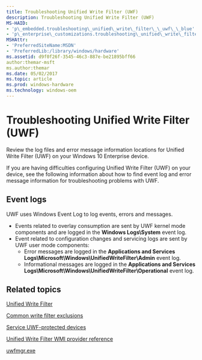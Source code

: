 ```yaml
---
title: Troubleshooting Unified Write Filter (UWF)
description: Troubleshooting Unified Write Filter (UWF)
MS-HAID:
- 'p\_embedded.troubleshooting\_unified\_write\_filter\_\_uwf\_\_blue'
- 'p\_enterprise\_customizations.troubleshooting\_unified\_write\_filter\_uwf'
MSHAttr:
- 'PreferredSiteName:MSDN'
- 'PreferredLib:/library/windows/hardware'
ms.assetid: d9f0f26f-3545-46c3-887e-be21895bff66
author:themar-msft
ms.author:themar
ms.date: 05/02/2017
ms.topic: article
ms.prod: windows-hardware
ms.technology: windows-oem
---
```

# Troubleshooting Unified Write Filter (UWF)

Review the log files and error message information locations for Unified Write Filter (UWF) on your Windows 10 Enterprise device.

If you are having difficulties configuring Unified Write Filter (UWF) on your device, see the following information about how to find event log and error message information for troubleshooting problems with UWF.

## Event logs

UWF uses Windows Event Log to log events, errors and messages.

* Events related to overlay consumption are sent by UWF kernel mode components and are logged in the **Windows Logs\\System** event log.
* Event related to configuration changes and servicing logs are sent by UWF user mode components:
  * Error messages are logged in the **Applications and Services Logs\\Microsoft\\Windows\\UnifiedWriteFilter\\Admin** event log.
  * Informational messages are logged in the **Applications and Services Logs\\Microsoft\\Windows\\UnifiedWriteFilter\\Operational** event log.

## Related topics

[Unified Write Filter](unified-write-filter.md)

[Common write filter exclusions](uwfexclusions.md)

[Service UWF-protected devices](service-uwf-protected-devices.md)

[Unified Write Filter WMI provider reference](uwf-wmi-provider-reference.md)

[uwfmgr.exe](uwfmgrexe.md)

